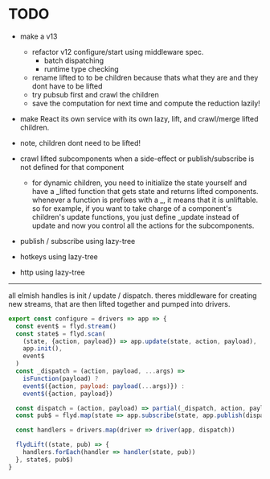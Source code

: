 # TODO

- make a v13
  - refactor v12 configure/start using middleware spec.
    - batch dispatching
    - runtime type checking
  - rename lifted to to be children because thats what they are and they dont have to be lifted
  - try pubsub first and crawl the children
  - save the computation for next time and compute the reduction lazily!

- make React its own service with its own lazy, lift, and crawl/merge lifted children.

- note, children dont need to be lifted!


- crawl lifted subcomponents when a side-effect or publish/subscribe is not defined for that component
  - for dynamic children, you need to initialize the state yourself and have a \_lifted function that gets state and returns lifted components. whenever a function is prefixes with a \_, it means that it is unliftable. so for example, if you want to take charge of a component's children's update functions, you just define \_update instead of update and now you control all the actions for the subcomponents.

- publish / subscribe using lazy-tree
- hotkeys using lazy-tree
- http using lazy-tree

---

all elmish handles is init / update / dispatch. theres middleware for creating
new streams, that are then lifted together and pumped into drivers.

```js
export const configure = drivers => app => {
  const event$ = flyd.stream()
  const state$ = flyd.scan(
    (state, {action, payload}) => app.update(state, action, payload),
    app.init(),
    event$
  )
  const _dispatch = (action, payload, ...args) =>
    isFunction(payload) ?
    event$({action, payload: payload(...args)}) :
    event$({action, payload})

  const dispatch = (action, payload) => partial(_dispatch, action, payload)
  const pub$ = flyd.map(state => app.subscribe(state, app.publish(dispatch, state)), state$)

  const handlers = drivers.map(driver => driver(app, dispatch))

  flydLift((state, pub) => {
    handlers.forEach(handler => handler(state, pub))
  }, state$, pub$)
}
```